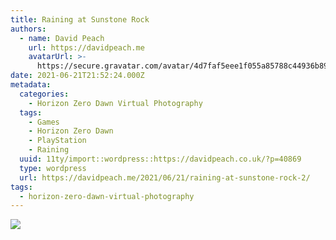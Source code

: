 ```yaml
---
title: Raining at Sunstone Rock
authors:
  - name: David Peach
    url: https://davidpeach.me
    avatarUrl: >-
      https://secure.gravatar.com/avatar/4d7faf5eee1f055a85788c44936b8995eaab6dfb004e7854ec747ccb272e91ee?s=96&d=mm&r=g
date: 2021-06-21T21:52:24.000Z
metadata:
  categories:
    - Horizon Zero Dawn Virtual Photography
  tags:
    - Games
    - Horizon Zero Dawn
    - PlayStation
    - Raining
  uuid: 11ty/import::wordpress::https://davidpeach.co.uk/?p=40869
  type: wordpress
  url: https://davidpeach.me/2021/06/21/raining-at-sunstone-rock-2/
tags:
  - horizon-zero-dawn-virtual-photography
---
```

[![](/assets/Horizon-Zero-Dawn™_-Complete-E-vnWCy83CczCT.jpg)](/assets/Horizon-Zero-Dawn™_-Complete-E-vnWCy83CczCT.jpg)